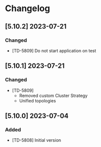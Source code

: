 # Changelog

## [5.10.2] 2023-07-21

### Changed

- [TD-5809] Do not start application on test

## [5.10.1] 2023-07-21

### Changed

- [TD-5809]
  - Removed custom Cluster Strategy
  - Unified topologies

## [5.10.0] 2023-07-04

### Added

- [TD-5808] Initial version
